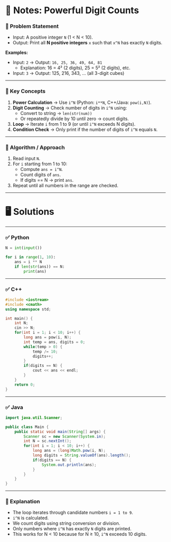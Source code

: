 # 📘 Notes: Powerful Digit Counts

### 🔹 Problem Statement

- Input: A positive integer `N` (1 < N < 10).
- Output: Print all **N positive integers** `x` such that `x^N` has exactly `N` digits.

**Examples:**

- Input: `2` → Output: `16, 25, 36, 49, 64, 81`
    - Explanation: 16 = 4² (2 digits), 25 = 5² (2 digits), etc.
- Input: `3` → Output: 125, 216, 343, … (all 3-digit cubes)

---

### 🔹 Key Concepts

1. **Power Calculation** → Use `i^N` (Python: `i**N`, C++/Java: `pow(i,N)`).
2. **Digit Counting** → Check number of digits in `i^N` using:
    - Convert to string → `len(str(num))`
    - Or repeatedly divide by 10 until zero → count digits.
3. **Loop** → Iterate `i` from 1 to 9 (or until `i^N` exceeds N digits).
4. **Condition Check** → Only print if the number of digits of `i^N` equals `N`.

---

### 🔹 Algorithm / Approach

1. Read input `N`.
2. For `i` starting from 1 to 10:
    - Compute `ans = i^N`.
    - Count digits of `ans`.
    - If digits == N → print `ans`.
3. Repeat until all numbers in the range are checked.

---

# 🖥 Solutions

---

### ✅ Python

```python
N = int(input())

for i in range(1, 10):
    ans = i ** N
    if len(str(ans)) == N:
        print(ans)

```

---

### ✅ C++

```cpp
#include <iostream>
#include <cmath>
using namespace std;

int main() {
    int N;
    cin >> N;
    for(int i = 1; i < 10; i++) {
        long ans = pow(i, N);
        int temp = ans, digits = 0;
        while(temp > 0) {
            temp /= 10;
            digits++;
        }
        if(digits == N) {
            cout << ans << endl;
        }
    }
    return 0;
}

```

---

### ✅ Java

```java
import java.util.Scanner;

public class Main {
    public static void main(String[] args) {
        Scanner sc = new Scanner(System.in);
        int N = sc.nextInt();
        for(int i = 1; i < 10; i++) {
            long ans = (long)Math.pow(i, N);
            long digits = String.valueOf(ans).length();
            if(digits == N) {
                System.out.println(ans);
            }
        }
    }
}

```

---

### 🔹 Explanation

- The loop iterates through candidate numbers `i = 1 to 9`.
- `i^N` is calculated.
- We count digits using string conversion or division.
- Only numbers where `i^N` has exactly `N` digits are printed.
- This works for N < 10 because for N ≥ 10, `i^N` exceeds 10 digits.